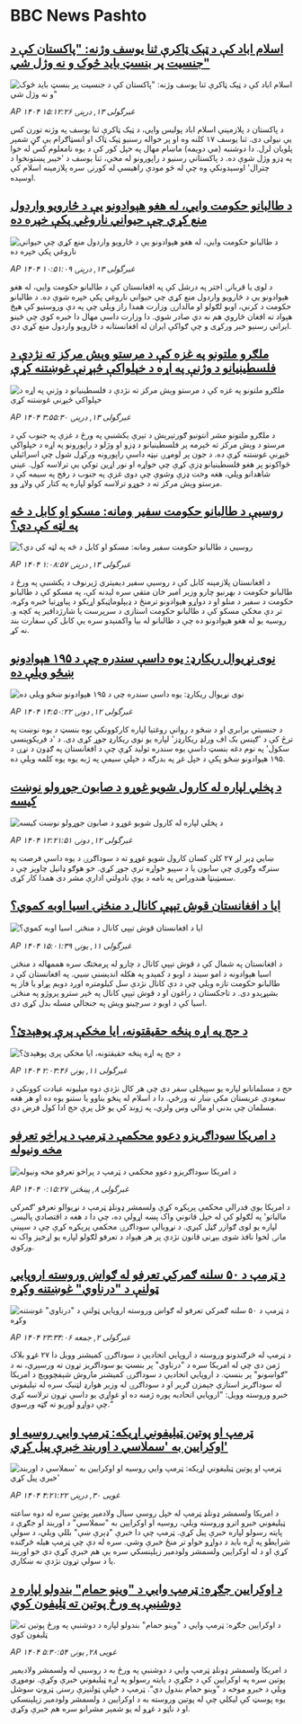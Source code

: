 # BBC News Pashto## [اسلام اباد کې د ټېک ټاکرې ثنا یوسف وژنه: "پاکستان کې د جنسیت پر بنسټ باید څوک و نه وژل شي"](https://www.bbc.com/pashto/articles/clynxlrn3dko?at_campaign=githubrss)![اسلام اباد کې د ټېک ټاکرې ثنا یوسف وژنه: "پاکستان کې د جنسیت پر بنسټ باید څوک و نه وژل شي"](https://ichef.bbci.co.uk/ace/standard/240/cpsprodpb/0bdb/live/1c964e60-4071-11f0-a55b-41bab8bccdf3.jpg)_AP ۱۴۰۴ غبرگولی ۱۳, درېنۍ ۱۵:۱۲:۲۶_د پاکستان د پلازمېنې اسلام اباد پولیس وايي، د ټیک ټاکرې ثنا یوسف په وژنه تورن کس یې نیولی دی. ثنا یوسف ۱۷ کلنه وه او پر خواله رسنیو ټېک ټاک او انسټاګرام یې ګڼ شمېر پلویان لرل.
دا دوشنبه (مې دویمه) ماښام مهال په خپل کور کې د یوه نامعلوم کس له خوا په ډزو وژل شوې ده.
د پاکستاني رسنیو د راپورونو له مخې، ثنا یوسف د 'خیبر پښتونخوا د چترال' اوسېدونکې وه چې له څو مودې راهیسې له کورنۍ سره پلازمېنه اسلام کې اوسېده.## [د طالبانو حکومت وايي، له هغو هېوادونو یې د څارویو واردول منع کړي چې حیواني ناروغي پکې خپره ده](https://www.bbc.com/pashto/articles/c74n7nyxn7ro?at_campaign=githubrss)![د طالبانو حکومت وايي، له هغو هېوادونو یې د څارویو واردول منع کړي چې حیواني ناروغي پکې خپره ده](https://ichef.bbci.co.uk/ace/standard/240/cpsprodpb/c306/live/caf9bdb0-4063-11f0-835b-310c7b938e84.jpg)_AP ۱۴۰۴ غبرگولی ۱۳, درېنۍ ۱۰:۵۱:۰۹_د لوی یا قربانۍ اختر په درشل کې په افغانستان کې د طالبانو حکومت وايي، له هغو هېوادونو یې د څارویو واردول منع کړي چې حیواني ناروغي پکې خپره شوې ده.
د طالبانو حکومت د کرنې، اوبو لګولو او مالدارۍ وزارت همدا راز ویلي چې په دې وروستیو کې هېڅ هېواد ته افغان څاروي هم نه دي صادر شوي.
دا وزارت داسې مهال دا خبره کوي چې ځینو ایراني رسنیو خبر ورکړی و چې ګواکې ایران له افغانستانه د څارویو واردول منع کړي دي.## [ملګرو ملتونو په غزه کې د مرستو وېش مرکز ته نژدې د فلسطینیانو د وژنې په اړه د خپلواکې څېړنې غوښتنه کړې](https://www.bbc.com/pashto/articles/c0eq5w52nweo?at_campaign=githubrss)![ملګرو ملتونو په غزه کې د مرستو وېش مرکز ته نژدې د فلسطینیانو د وژنې په اړه د خپلواکې څېړنې غوښتنه کړې](https://ichef.bbci.co.uk/ace/standard/240/cpsprodpb/e27a/live/810bd720-3ecd-11f0-bace-e1270fc31f5e.jpg)_AP ۱۴۰۴ غبرگولی ۱۳, درېنۍ ۳:۵۵:۳۰_د ملګرو ملتونو مشر انتونيو ګورتېرېش د تېرې یکشنبې په ورځ د غزې په جنوب کې د مرستو د وېش مرکز ته څېرمه پر فلسطينيانو د ډزو او وژلو د راپورونو په اړه د خپلواکې څېړنې غوښتنه کړې ده. د جون پر لومړۍ نېټه داسې راپورونه ورکړل شول چې اسرائيلي ځواکونو پر هغو فلسطينيانو ډزې کړې چې خواړه او نور اړين توکي يې ترلاسه کول. عيني شاهدانو ويلي، هغه وخت ډزې وشوې چې دوی غزې په جنوب د رفح په سيمه کې د مرستو وېش مرکز ته د خوړو ترلاسه کولو لپاره په کتار کې ولاړ وو.## [ روسیې د طالبانو حکومت سفیر ومانه: مسکو او کابل د څه په لټه کې دي؟ ](https://www.bbc.com/pashto/articles/cp92m3jm7kzo?at_campaign=githubrss)![ روسیې د طالبانو حکومت سفیر ومانه: مسکو او کابل د څه په لټه کې دي؟ ](https://ichef.bbci.co.uk/ace/standard/240/cpsprodpb/b657/live/6f97af30-3fce-11f0-b513-afe1c28489b9.jpg)_AP ۱۴۰۴ غبرگولی ۱۳, درېنۍ ۱:۰۸:۵۷_د افغانستان پلازمېنه کابل کې د روسیې سفیر دیمیتري ژیرنوف د یکشنبې په ورځ د طالبانو حکومت د بهرنیو چارو وزیر امیر خان متقي سره لیدنه کې، په مسکو کې د طالبانو حکومت د سفیر د منلو او د دواړو هېوادونو ترمنځ د ډیپلوماټیکو اړیکو د پیاوړتیا خبره وکړه. تر دې مخکې مسکو کې د طالبانو حکومت استازی د سرپرست یا شارژدافیر په کچه و. روسیه یو له هغو هېوادونو ده چې د طالبانو له بیا واکمنېدو سره یې کابل کې سفارت بند نه کړ.## [نوی نړیوال ریکارډ: یوه داسې سندره چې د ۱۹۵ هېوادونو ښځو ویلې ده](https://www.bbc.com/pashto/articles/cwyw8zr8e9ro?at_campaign=githubrss)![نوی نړیوال ریکارډ: یوه داسې سندره چې د ۱۹۵ هېوادونو ښځو ویلې ده](https://ichef.bbci.co.uk/ace/standard/240/cpsprodpb/70c5/live/5c3eac40-3fbf-11f0-b6e6-4ddb91039da1.jpg)_AP ۱۴۰۴ غبرگولی ۱۲, دونۍ ۱۴:۵۰:۲۲_د جنسیتي برابري او د ښځو د رواني روغتیا لپاره کارکوونکي یوه بنسټ د یوه نوښت په ترڅ کې د 'ګېنس بک اف ورلډ ریکارډز' لپاره یو نوی ریکارډ جوړ کړی دی. د 'د فریکوېنسي سکول' په نوم دغه بنسټ داسې یوه سندره تولید کړې چې د افغانستان په ګډون د نړۍ د ۱۹۵ هېوادونو ښځو پکې د خپل غږ په بدرګه د خپلې سيمې په ژبه یوه یوه کلمه ویلې ده.## [د پخلي لپاره له کارول شویو غوړو د صابون جوړولو نوښت کیسه](https://www.bbc.com/pashto/articles/c87j5pz57v7o?at_campaign=githubrss)![د پخلي لپاره له کارول شویو غوړو د صابون جوړولو نوښت کیسه](https://ichef.bbci.co.uk/ace/standard/240/cpsprodpb/90d1/live/44ca0360-3fac-11f0-835b-310c7b938e84.jpg)_AP ۱۴۰۴ غبرگولی ۱۲, دونۍ ۱۲:۲۱:۵۱_ښايي ډېر لږ ۲۷ کلن کسان کارول شویو غوړو ته د سوداګرۍ د یوه داسې فرصت په سترګه وګوري چې سابون یا د سپیو خواړه ترې جوړ کړي.
خو هوګو ډانیل چاوېز چې د سسټېنټا هندوراس په نامه د یوې نادولتي ادارې مشر دی همدا کار کړی.## [ایا د افغانستان قوش تېپې کانال د منځنۍ اسیا اوبه کموي؟](https://www.bbc.com/pashto/articles/c17rzd5jr4ko?at_campaign=githubrss)![ایا د افغانستان قوش تېپې کانال د منځنۍ اسیا اوبه کموي؟](https://ichef.bbci.co.uk/ace/standard/240/cpsprodpb/e0e2/live/1fe86c70-3ef9-11f0-835b-310c7b938e84.jpg)_AP ۱۴۰۴ غبرگولی ۱۱, يونۍ ۱۵:۰۱:۳۹_د افغانستان په شمال کې د قوش تېپې کانال د چارو له پرمختګ سره هممهاله د منځنۍ اسیا هېوادونه د امو سیند د اوبو د کمېدو په هکله اندېښنې ښيي.
په افغانستان کې د طالبانو حکومت تازه ویلي چې د دې کانال نژدې سل کیلومتره اوږد دویم پړاو یا فاز په بشپړېدو دی.
د تاجکستان د راغون او د قوش تېپې کانال په څېر سترو پروژو په منځنۍ اسیا کې د اوبو د سرچینو وېش په جنجالي مسله بدل کړی دی.## [د حج په اړه پنځه حقیقتونه، ایا مخکې پرې پوهېدئ؟](https://www.bbc.com/pashto/articles/c04ev24ry0qo?at_campaign=githubrss)![د حج په اړه پنځه حقیقتونه، ایا مخکې پرې پوهېدئ؟](https://ichef.bbci.co.uk/ace/standard/240/cpsprodpb/21ac/live/4fd0f630-3ce4-11f0-aa24-d1c64c46ace6.jpg)_AP ۱۴۰۴ غبرگولی ۱۱, يونۍ ۲:۰۳:۴۶_حج د مسلمانانو لپاره یو سپېڅلی سفر دی چې هر کال نژدې دوه میلیونه عبادت کوونکي د سعودي عربستان مکې ښار ته ورځي. دا د اسلام له پنځو بناوو یا ستنو یوه ده او هر هغه مسلمان چې بدني او مالي وس ولري، په ژوند کې یو ځل پرې حج ادا کول فرض دي.## [د امریکا سوداګریزو دعوو محکمې د ټرمپ د پراخو تعرفو مخه ونیوله](https://www.bbc.com/pashto/articles/cgr51we75vyo?at_campaign=githubrss)![د امریکا سوداګریزو دعوو محکمې د ټرمپ د پراخو تعرفو مخه ونیوله](https://ichef.bbci.co.uk/ace/standard/240/cpsprodpb/c965/live/ee7d42e0-3c42-11f0-aa24-d1c64c46ace6.jpg)_AP ۱۴۰۴ غبرگولی ۸, پينځنۍ ۰:۱۵:۲۷_د امریکا یوې فدرالي محکمې پرېکړه کړې ولسمشر ډونلډ ټرمپ د نړیوالو تعرفو 'ګمرکي مالیاتو' په لګولو کې له خپل قانوني واک پښه اړولې ده، چې دا د هغه د اقتصادي‌ پالیسۍ لپاره یو لوی ګوازر ګڼل کېږي.
د نړویالې سوداګرۍ محکمې پرېکړه کړې چې د سپینې مانۍ لخوا نافذ شوی بېړنی قانون نژدې پر هر هېواد د تعرفو لګولو لپاره یو اړخیز واک نه ورکوي.## [د ټرمپ د ۵۰ سلنه ګمرکي تعرفو له ګواښ وروسته اروپايي ټولنې د "درناوي" غوښتنه وکړه](https://www.bbc.com/pashto/articles/cx2x903rgnvo?at_campaign=githubrss)![د ټرمپ د ۵۰ سلنه ګمرکي تعرفو له ګواښ وروسته اروپايي ټولنې د "درناوي" غوښتنه وکړه](https://ichef.bbci.co.uk/ace/standard/240/cpsprodpb/638f/live/ddfea6e0-3853-11f0-8947-7d6241f9fce9.jpg)_AP ۱۴۰۴ غبرگولی ۲, جمعه ۲۳:۳۴:۰۶_د ټرمپ له څرګندونو وروسته د اروپايي اتحادیې د سوداګرۍ کمیشنر وویل دا ۲۷ غړو بلاک ژمن دی چې له امریکا سره د "درناوي" پر بنسټ یو سوداګریز تړون ته ورسېږي، نه د "ګواښونو" پر بنسټ.
د اروپايي اتحادیې د سوداګرۍ کمیشنر ماروش شېفچووېچ د امریکا له سوداګریز استازي جېمزن ګریر او د سوداګرۍ له وزیر هوارډ لټنیک سره له تېلیفوني خبرو وروسته وویل:
"اروپایي اتحادیه پوره ژمنه ده او غواړي یو داسې تړون ترلاسه کړي چې دواړو لوریو ته ګټه ورسوي."## [ټرمپ او پوتین ټیلیفوني اړیکه: ټرمپ وايي روسیه او اوکرایین به 'سملاسي د اوربند خبرې پیل کړي'](https://www.bbc.com/pashto/articles/cm2yynzyk54o?at_campaign=githubrss)![ټرمپ او پوتین ټیلیفوني اړیکه: ټرمپ وايي روسیه او اوکرایین به 'سملاسي د اوربند خبرې پیل کړي'](https://ichef.bbci.co.uk/ace/standard/240/cpsprodpb/20f6/live/64921410-3531-11f0-8947-7d6241f9fce9.jpg)_AP ۱۴۰۴ غویی ۳۰, درېنۍ ۴:۲۱:۲۲_د امریکا ولسمشر ډونلډ ټرمپ له خپل روسي سيال ولادمير پوتين سره له دوه ساعته ټيليفوني خبرو اترو وروسته ويلي، روسيه او اوکرايين به "سملاسي" د اوربند او جګړې د پايته رسولو لپاره خبرې پيل کړې. ټرمپ چې دا خبرې "ډېرې ښې" بللې ويلي، د سولې شرايطو په اړه بايد د دواړو خواو تر منځ خبرې وشي. سره له دې چې ټرمپ هيله څرګنده کړې او د له اوکرايين ولسمشر ولودمير زېلېنسکي سره يې هم خبرې کړې دي خو اوربند يا د سولې تړون نژدې نه ښکاري.## [د اوکرايين جګړه: ټرمپ وايي د "وینو حمام" بندولو لپاره د دوشنبې په ورځ پوتین ته ټليفون کوي](https://www.bbc.com/pashto/articles/cy5en6np2z2o?at_campaign=githubrss)![د اوکرايين جګړه: ټرمپ وايي د "وینو حمام" بندولو لپاره د دوشنبې په ورځ پوتین ته ټليفون کوي](https://ichef.bbci.co.uk/ace/standard/240/cpsprodpb/589d/live/c8920360-33a8-11f0-8519-3b5a01ebe413.jpg)_AP ۱۴۰۴ غویی ۲۸, يونۍ ۵:۳۰:۵۴_د امریکا ولسمشر ډونلډ ټرمپ وايي د دوشنبې په ورځ به د روسيې له ولسمشر ولاديمير پوتین سره په اوکرايين کې د جګړې د پايته رسولو په اړه ټيليفوني خبرې وکړې. نوموړي ويلي د خبرو موخه د "وينو حمام بندول دي". ټرمپ د خپلې ټولنيزې رسنۍ ټروټ سوشل يوه پوسټ کې ليکلي چې له پوتین وروسته به د اوکرايین د ولسمشر ولودمير زېلېنسکي او د ناټو د غړو له يو شمېر مشرانو سره هم خبرې وکړي.